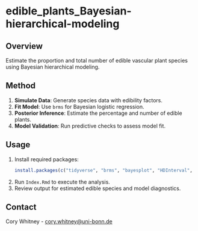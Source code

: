# edible_plants_Bayesian-hierarchical-modeling

## Overview

Estimate the proportion and total number of edible vascular plant species using Bayesian hierarchical modeling.

## Method

1. **Simulate Data**: Generate species data with edibility factors.
2. **Fit Model**: Use `brms` for Bayesian logistic regression.
3. **Posterior Inference**: Estimate the percentage and number of edible plants.
4. **Model Validation**: Run predictive checks to assess model fit.

## Usage

1. Install required packages:
   ```r
   install.packages(c("tidyverse", "brms", "bayesplot", "HDInterval", "bookdown"))
   ```
2. Run `Index.Rmd` to execute the analysis.
3. Review output for estimated edible species and model diagnostics.

## Contact

Cory Whitney - cory.whitney@uni-bonn.de
